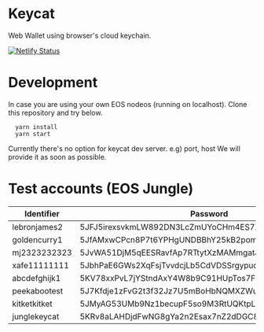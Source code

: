 # Keycat
Web Wallet using browser's cloud keychain.

[![Netlify Status](https://api.netlify.com/api/v1/badges/73d9e1e5-9086-47df-aaba-8ac7053d4eb8/deploy-status)](https://app.netlify.com/sites/keycat/deploys)

# Development
In case you are using your own EOS nodeos (running on localhost).
Clone this repository and try below.

```
  yarn install
  yarn start
```

Currently there's no option for keycat dev server. e.g) port, host
We will provide it as soon as possible.

# Test accounts (EOS Jungle)
| Identifier   | Password                                            |
| ------------ | --------------------------------------------------- |
| lebronjames2 | 5JFJ5irexsvkmLW892DN3LcZmUYoCHm4ES7XD4zGGL3Y4mvLVU2 |
| goldencurry1 | 5JfAMxwCPcn8P7t6YPHgUNDBBhY25kB2pom9Sp2xoApPJaEsqYJ |
| mj2323232323 | 5JvWA51DjM5qEESRavfAp7RTtytXzMAMmgatJva1BhA8nTkYbPS |
| xafe11111111 | 5JbhPaE6GWs2XqFsjTvvdcjLb5CdVDSSrgypudog54e1muKQbjn |
| abcdefghijk1 | 5KV78xxPvL7jYStndAxY4W8b9C91HUpTos7FMyAXAHrhYaHRTc8 |
| peekabootest | 5J7Kfdje1zFvG2t3f32Jz7U5mBoHbNQMXZWuXh36SPf8TTEDrht |
| kitketkitket | 5JMyAG53UMb9Nz1becupF5so9M3RtUQKtpLFN84U4qitUfsaZ6M |
| junglekeycat | 5KRv8aLAHDjdFwNG8gYa2n2Esax7nZ2dDGC8wYgEVtDjMXXXH45 |
